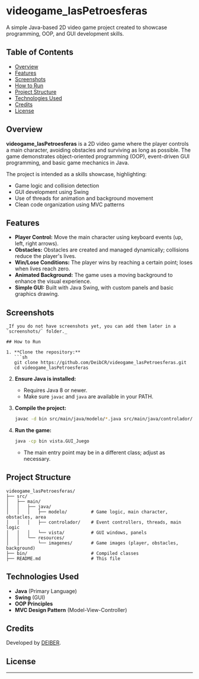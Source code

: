 # videogame_lasPetroesferas

A simple Java-based 2D video game project created to showcase programming, OOP, and GUI development skills.

## Table of Contents

- [Overview](#overview)
- [Features](#features)
- [Screenshots](#screenshots)
- [How to Run](#how-to-run)
- [Project Structure](#project-structure)
- [Technologies Used](#technologies-used)
- [Credits](#credits)
- [License](#license)

## Overview

**videogame_lasPetroesferas** is a 2D video game where the player controls a main character, avoiding obstacles and surviving as long as possible. The game demonstrates object-oriented programming (OOP), event-driven GUI programming, and basic game mechanics in Java.

The project is intended as a skills showcase, highlighting:
- Game logic and collision detection
- GUI development using Swing
- Use of threads for animation and background movement
- Clean code organization using MVC patterns

## Features

- **Player Control:** Move the main character using keyboard events (up, left, right arrows).
- **Obstacles:** Obstacles are created and managed dynamically; collisions reduce the player's lives.
- **Win/Lose Conditions:** The player wins by reaching a certain point; loses when lives reach zero.
- **Animated Background:** The game uses a moving background to enhance the visual experience.
- **Simple GUI:** Built with Java Swing, with custom panels and basic graphics drawing.

## Screenshots


```
_If you do not have screenshots yet, you can add them later in a `screenshots/` folder._

## How to Run

1. **Clone the repository:**
   ```sh
   git clone https://github.com/DeibCR/videogame_lasPetroesferas.git
   cd videogame_lasPetroesferas
   ```

2. **Ensure Java is installed:**
   - Requires Java 8 or newer.
   - Make sure `javac` and `java` are available in your PATH.

3. **Compile the project:**
   ```sh
   javac -d bin src/main/java/modelo/*.java src/main/java/controlador/*.java src/main/java/vista/*.java
   ```

4. **Run the game:**
   ```sh
   java -cp bin vista.GUI_Juego
   ```

   - The main entry point may be in a different class; adjust as necessary.

## Project Structure

```
videogame_lasPetroesferas/
├── src/
│   ├── main/
│   │   ├── java/
│   │   │   ├── modelo/         # Game logic, main character, obstacles, area
│   │   │   ├── controlador/    # Event controllers, threads, main logic
│   │   │   └── vista/          # GUI windows, panels
│   │   └── resources/
│   │       └── imagenes/       # Game images (player, obstacles, background)
├── bin/                        # Compiled classes
├── README.md                   # This file
```

## Technologies Used

- **Java** (Primary Language)
- **Swing** (GUI)
- **OOP Principles**
- **MVC Design Pattern** (Model-View-Controller)

## Credits

Developed by [DEIBER](https://github.com/DeibCR).

## License


---
